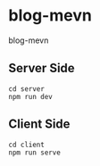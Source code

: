 # blog-mevn
blog-mevn

## Server Side
```
cd server
npm run dev
```

## Client Side
```
cd client
npm run serve
```
